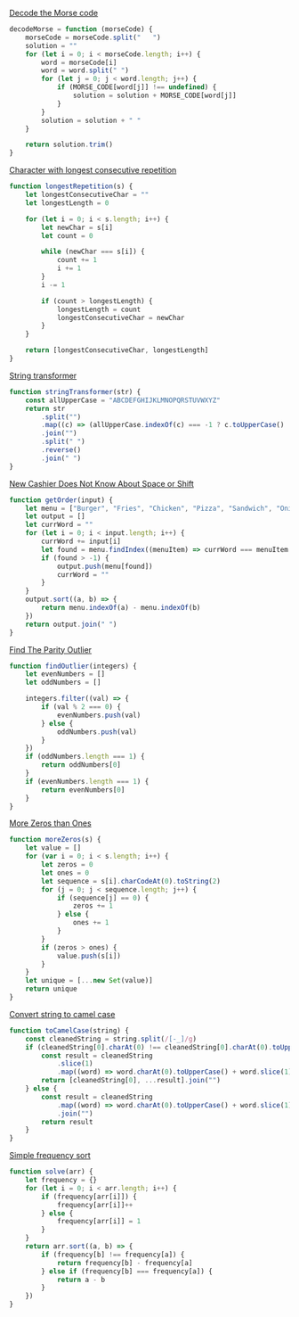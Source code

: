 [Decode the Morse code](https://www.codewars.com/kata/54b724efac3d5402db00065e)

```javascript
decodeMorse = function (morseCode) {
	morseCode = morseCode.split("   ")
	solution = ""
	for (let i = 0; i < morseCode.length; i++) {
		word = morseCode[i]
		word = word.split(" ")
		for (let j = 0; j < word.length; j++) {
			if (MORSE_CODE[word[j]] !== undefined) {
				solution = solution + MORSE_CODE[word[j]]
			}
		}
		solution = solution + " "
	}

	return solution.trim()
}
```

[Character with longest consecutive repetition](https://www.codewars.com/kata/586d6cefbcc21eed7a001155)

```javascript
function longestRepetition(s) {
	let longestConsecutiveChar = ""
	let longestLength = 0

	for (let i = 0; i < s.length; i++) {
		let newChar = s[i]
		let count = 0

		while (newChar === s[i]) {
			count += 1
			i += 1
		}
		i -= 1

		if (count > longestLength) {
			longestLength = count
			longestConsecutiveChar = newChar
		}
	}

	return [longestConsecutiveChar, longestLength]
}
```

[String transformer](https://www.codewars.com/kata/5878520d52628a092f0002d0)

```javascript
function stringTransformer(str) {
	const allUpperCase = "ABCDEFGHIJKLMNOPQRSTUVWXYZ"
	return str
		.split("")
		.map((c) => (allUpperCase.indexOf(c) === -1 ? c.toUpperCase() : c.toLowerCase()))
		.join("")
		.split(" ")
		.reverse()
		.join(" ")
}
```

[New Cashier Does Not Know About Space or Shift](https://www.codewars.com/kata/5d23d89906f92a00267bb83d)

```js
function getOrder(input) {
	let menu = ["Burger", "Fries", "Chicken", "Pizza", "Sandwich", "Onionrings", "Milkshake", "Coke"]
	let output = []
	let currWord = ""
	for (let i = 0; i < input.length; i++) {
		currWord += input[i]
		let found = menu.findIndex((menuItem) => currWord === menuItem.toLowerCase())
		if (found > -1) {
			output.push(menu[found])
			currWord = ""
		}
	}
	output.sort((a, b) => {
		return menu.indexOf(a) - menu.indexOf(b)
	})
	return output.join(" ")
}
```

[Find The Parity Outlier](https://www.codewars.com/kata/5526fc09a1bbd946250002dc)

```js
function findOutlier(integers) {
	let evenNumbers = []
	let oddNumbers = []

	integers.filter((val) => {
		if (val % 2 === 0) {
			evenNumbers.push(val)
		} else {
			oddNumbers.push(val)
		}
	})
	if (oddNumbers.length === 1) {
		return oddNumbers[0]
	}
	if (evenNumbers.length === 1) {
		return evenNumbers[0]
	}
}
```

[More Zeros than Ones](https://www.codewars.com/kata/5d41e16d8bad42002208fe1a)

```js
function moreZeros(s) {
	let value = []
	for (var i = 0; i < s.length; i++) {
		let zeros = 0
		let ones = 0
		let sequence = s[i].charCodeAt(0).toString(2)
		for (j = 0; j < sequence.length; j++) {
			if (sequence[j] == 0) {
				zeros += 1
			} else {
				ones += 1
			}
		}
		if (zeros > ones) {
			value.push(s[i])
		}
	}
	let unique = [...new Set(value)]
	return unique
}
```

[Convert string to camel case](https://www.codewars.com/kata/517abf86da9663f1d2000003)

```js
function toCamelCase(string) {
	const cleanedString = string.split(/[-_]/g)
	if (cleanedString[0].charAt(0) !== cleanedString[0].charAt(0).toUpperCase()) {
		const result = cleanedString
			.slice(1)
			.map((word) => word.charAt(0).toUpperCase() + word.slice(1))
		return [cleanedString[0], ...result].join("")
	} else {
		const result = cleanedString
			.map((word) => word.charAt(0).toUpperCase() + word.slice(1))
			.join("")
		return result
	}
}
```

[Simple frequency sort](https://www.codewars.com/kata/5a8d2bf60025e9163c0000bc)

```js
function solve(arr) {
	let frequency = {}
	for (let i = 0; i < arr.length; i++) {
		if (frequency[arr[i]]) {
			frequency[arr[i]]++
		} else {
			frequency[arr[i]] = 1
		}
	}
	return arr.sort((a, b) => {
		if (frequency[b] !== frequency[a]) {
			return frequency[b] - frequency[a]
		} else if (frequency[b] === frequency[a]) {
			return a - b
		}
	})
}
```
